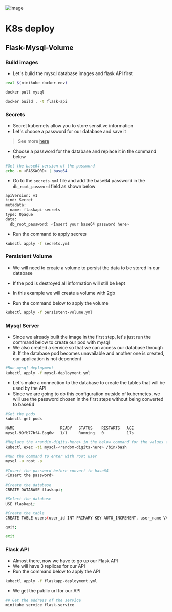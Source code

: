 
![image](https://user-images.githubusercontent.com/17733053/147707527-a57da654-bc27-4599-a888-6055087d4044.png)


# K8s deploy

## Flask-Mysql-Volume


### Build images

- Let's build the mysql database images and flask API first

```bash
eval $(minikube docker-env)

docker pull mysql

docker build . -t flask-api
```

### Secrets

- Secret kubernets allow you to store sensitive information
- Let's choose a password for our database and save it
> See more [here](https://kubernetes.io/docs/concepts/configuration/secret/)


- Choose a password for the database and replace it in the command below
```bash
#Get the base64 version of the password
echo -n <PASSWORD> | base64
```

- Go to the ```secrets.yml``` file and add the base64 password in the ```db_root_password``` field as shown below

```bash
apiVersion: v1
kind: Secret
metadata:
  name: flaskapi-secrets
type: Opaque
data:
  db_root_password: <Insert your base64 password here>
```

- Run the command to apply secrets

```bash
kubectl apply -f secrets.yml
```

### Persistent Volume

- We will need to create a volume to persist the data to be stored in our database

- If the pod is destroyed all information will still be kept

- In this example we will create a volume with 2gb

- Run the command below to apply the volume

```bash
kubectl apply -f persistent-volume.yml 
```

### Mysql Server

- Since we already built the image in the first step, let's just run the command below to create our pod with mysql
- We also created a service so that we can access our database through it. If the database pod becomes unavailable and another one is created, our application is not dependent

```bash
#Run mysql deployment
kubectl apply -f mysql-deployment.yml
```
- Let's make a connection to the database to create the tables that will be used by the API
- Since we are going to do this configuration outside of kubernetes, we will use the password chosen in the first steps without being converted to base64

```bash
#Get the pods
kubectl get pods
 
NAME                    READY   STATUS    RESTARTS   AGE
mysql-99fb77bf4-8sg6w   1/1     Running   0          17s

#Replace the <randim-digits-here> in the below command for the values from the mysql pod found the previus command
kubectl exec -ti mysql-<random-digits-here> /bin/bash

#Run the command to enter with root user
mysql -u root -p
 
#Insert the password before convert to base64
<Insert the password>
 
#Create the database 
CREATE DATABASE flaskapi;

#Select the database
USE flaskapi;

#Create the table
CREATE TABLE users(user_id INT PRIMARY KEY AUTO_INCREMENT, user_name VARCHAR(255), user_email VARCHAR(255), user_password VARCHAR(255));

quit;

exit
```

### Flask API

- Almost there, now we have to go up our Flask API
- We will have 3 replicas for our API
- Run the command below to apply the API

```bash
kubectl apply -f flaskapp-deployment.yml
```

- We get the public url for our API

```bash
## Get the address of the service
minikube service flask-service
```
